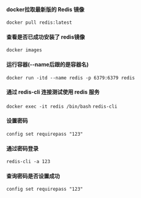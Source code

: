 #### docker拉取最新版的 Redis 镜像
```docker pull redis:latest```

#### 查看是否已成功安装了 redis镜像
```docker images```

#### 运行容器(--name后跟的是容器名)
```docker run -itd --name redis -p 6379:6379 redis```

#### 通过 redis-cli 连接测试使用 redis 服务
```docker exec -it redis /bin/bash```
```redis-cli```
 
#### 设置密码
```config set requirepass "123"```

#### 通过密码登录
```redis-cli -a 123```

#### 查询密码是否设置成功
```config set requirepass "123"```